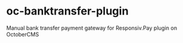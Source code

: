 # oc-banktransfer-plugin
Manual bank transfer payment gateway for Responsiv.Pay plugin on OctoberCMS
